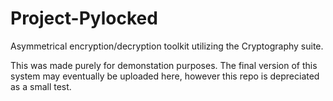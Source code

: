 # Project-Pylocked
Asymmetrical encryption/decryption toolkit utilizing the Cryptography suite.

This was made purely for demonstation purposes. The final version of this system may eventually be uploaded here, however this repo is depreciated as a small test.
